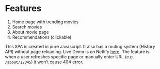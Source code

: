 # Features

1. Home page with trending movies
2. Search movies
3. About movie page
4. Recommendations (clickable)

This SPA is created in pure Javascript. It also has a routing system (History API) without page reloading. Live Demo is on Netlify [here](https://csb-xkj8t.netlify.com/). The feature is when a user refreshes specific page or manually enter URL (e.g. `/about/12345`) it won't cause 404 error.
